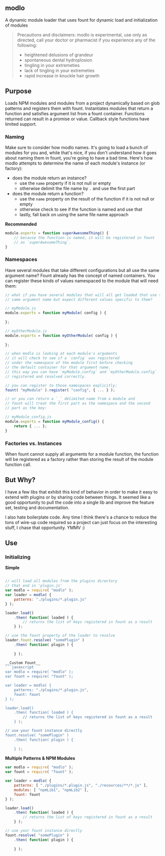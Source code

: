 ## modlo
A dynamic module loader that uses fount for dynamic load and initialization of modules

> Precautions and disclaimers: modlo is experimental, use only as directed, call your doctor or pharmacist if you experience any of the following: 
> * heightened delusions of grandeur
> * spontaneous dental hydroplosion
> * tingling in your extremeties
> * lack of tingling in your extremeties
> * rapid increase in knuckle hair growth

## Purpose
Loads NPM modules and modules from a project dynamically based on glob patterns and registers them with fount. Instantiates modules that return a function and satisfies argument list from a fount container. Functions returned can result in a promise or value. Callback style functions have limited support.

### Naming
Make sure to consider how modlo names. It's going to load a bunch of modules for you and, while that's nice, if you don't understand how it goes about naming them in fount, you're going to have a bad time. Here's how modlo attempts to determine the name of each module's instance (or factory):

 * does the module return an instance?
   * use the `name` property if it is not null or empty
   * otherwise delimit the file name by `.` and use the first part
 * does the module return a function?
   * use the `name` property on the result of the function if it is not null or empty
   * otherwise check to see if the function is named and use that
   * lastly, fall back on using the same file name approach

__Recommended__
```js
module.exports = function superAwesomeThing() {
	// because the function is named, it will be registered in fount
	// as `superAwesomeThing`.
}
```

### Namespaces
Have several modules that take different configurations but all use the same argument name? Fount already has the concept of named containers. You can register these kinds of values namespaced to the module that will need them:

```js
// what if you have several modules that will all get loaded that use the
// same argument name but expect different values specific to them?

// myModule.js
module.exports = function myModule( config ) {
	
};

// myOtherModule.js
module.exports = function myOtherModule( config ) {
	
};

// when modlo is looking at each module's arguments
// it will check to see if a `config` was registered
// under the namespace of the module first before checking
// the default container for that argument name.
// this way you can have `myModule.config` and `myOtherModule.config`
// registered and resolved correctly.

// you can register to those namespaces explicitly:
fount( "myModule" ).register( "config", { ... } );

// or you can return a `_` delimited name from a module and
// fount will treat the first part as the namespace and the second
// part as the key:

// myModule_config.js
module.exports = function myModule_config() {
	return { ... };
}
```

### Factories vs. Instances
When fount cannot supply all arguments for a module function, the function will be registered as a factory rather than storing the result of the module function call.

## But Why?
I have a few libs that exhibit this kind of behavior in order to make it easy to extend with plugins or by sharing code between things. It seemed like a good opportunity to pull the code into a single lib and improve the feature set, testing and documentation.

I also hate boilerplate code. Any time I think there's a chance to reduce the tons of wire-up code required so a project can just focus on the interesting stuff, I chase that opportunity. YMMV :)

## Use

### Initializing
__Simple__
```javascript

// will load all modules from the plugins directory
// that end in 'plugin.js'
var modlo = require( "modlo" );
var loader = modlo( {
	patterns: "./plugins/*.plugin.js"	
} );

loader.load()
	.then( function( loaded ) {
		// returns the list of keys registered in fount as a result
	} );

// use the fount property of the loader to resolve
loader.fount.resolve( "somePlugin" )
	.then( function( plugin ) {
		
	} );

__Custom Fount__
```javascript
var modlo = require( "modlo" );
var fount = require( "fount" );

var loader = modlo( {
	patterns: "./plugins/*.plugin.js",
	fount: fount
} );

loader.load()
	.then( function( loaded ) {
		// returns the list of keys registered in fount as a result
	} );

// use your fount instance directly
fount.resolve( "somePlugin" )
	.then( function( plugin ) {
		
	} );
```

__Multiple Patterns & NPM Modules__
```javascript
var modlo = require( "modlo" );
var fount = require( "fount" );

var loader = modlo( {
	patterns: [ "./plugins/*.plugin.js", "./resources/**/*.js" ],
	modules: [ "npmLib1", "npmLib2" ],
	fount: fount
} );

loader.load()
	.then( function( loaded ) {
		// returns the list of keys registered in fount as a result
	} );

// use your fount instance directly
fount.resolve( "somePlugin" )
	.then( function( plugin ) {
		
	} );
```